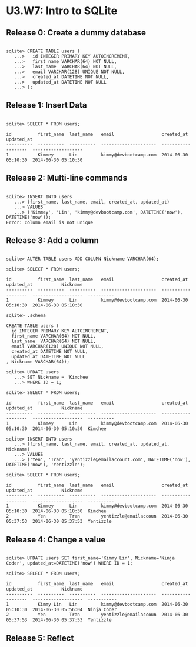 # U3.W7: Intro to SQLite

## Release 0: Create a dummy database
<pre><code>
sqlite> CREATE TABLE users (
   ...>   id INTEGER PRIMARY KEY AUTOINCREMENT,
   ...>   first_name VARCHAR(64) NOT NULL,
   ...>   last_name  VARCHAR(64) NOT NULL,
   ...>   email VARCHAR(128) UNIQUE NOT NULL,
   ...>   created_at DATETIME NOT NULL,
   ...>   updated_at DATETIME NOT NULL
   ...> );
</pre></code>

## Release 1: Insert Data 
<pre><code>
sqlite> SELECT * FROM users;

id          first_name  last_name   email                  created_at           updated_at         
----------  ----------  ----------  ---------------------  -------------------  -------------------
1           Kimmey      Lin         kimmy@devbootcamp.com  2014-06-30 05:10:30  2014-06-30 05:10:30
</pre></code>

## Release 2: Multi-line commands
<pre><code>
sqlite> INSERT INTO users
   ...> (first_name, last_name, email, created_at, updated_at)
   ...> VALUES
   ...> ('Kimmey', 'Lin', 'kimmy@devbootcamp.com', DATETIME('now'), DATETIME('now'));
Error: column email is not unique
</pre></code>

## Release 3: Add a column
<pre><code>
sqlite> ALTER TABLE users ADD COLUMN Nickname VARCHAR(64);

sqlite> SELECT * FROM users;

id          first_name  last_name   email                  created_at           updated_at           Nickname  
----------  ----------  ----------  ---------------------  -------------------  -------------------  ----------
1           Kimmey      Lin         kimmy@devbootcamp.com  2014-06-30 05:10:30  2014-06-30 05:10:30            

sqlite> .schema

CREATE TABLE users (
  id INTEGER PRIMARY KEY AUTOINCREMENT,
  first_name VARCHAR(64) NOT NULL,
  last_name  VARCHAR(64) NOT NULL,
  email VARCHAR(128) UNIQUE NOT NULL,
  created_at DATETIME NOT NULL,
  updated_at DATETIME NOT NULL
, Nickname VARCHAR(64));

sqlite> UPDATE users
   ...> SET Nickname = 'Kimchee'
   ...> WHERE ID = 1;

sqlite> SELECT * FROM users;

id          first_name  last_name   email                  created_at           updated_at           Nickname  
----------  ----------  ----------  ---------------------  -------------------  -------------------  ----------
1           Kimmey      Lin         kimmy@devbootcamp.com  2014-06-30 05:10:30  2014-06-30 05:10:30  Kimchee   

sqlite> INSERT INTO users
   ...> (first_name, last_name, email, created_at, updated_at, Nickname)
   ...> VALUES
   ...> ('Yen', 'Tran', 'yentizzle@emailaccount.com', DATETIME('now'), DATETIME('now'), 'Yentizzle');

sqlite> SELECT * FROM users;

id          first_name  last_name   email                  created_at           updated_at           Nickname  
----------  ----------  ----------  ---------------------  -------------------  -------------------  ----------
1           Kimmey      Lin         kimmy@devbootcamp.com  2014-06-30 05:10:30  2014-06-30 05:10:30  Kimchee   
2           Yen         Tran        yentizzle@emailaccoun  2014-06-30 05:37:53  2014-06-30 05:37:53  Yentizzle 
</pre></code>

## Release 4: Change a value
<pre><code>
sqlite> UPDATE users SET first_name='Kimmy Lin', Nickname='Ninja Coder', updated_at=DATETIME('now') WHERE ID = 1;

sqlite> SELECT * FROM users;

id          first_name  last_name   email                  created_at           updated_at           Nickname   
----------  ----------  ----------  ---------------------  -------------------  -------------------  -----------
1           Kimmy Lin   Lin         kimmy@devbootcamp.com  2014-06-30 05:10:30  2014-06-30 05:56:04  Ninja Coder
2           Yen         Tran        yentizzle@emailaccoun  2014-06-30 05:37:53  2014-06-30 05:37:53  Yentizzle  
</pre></code>

## Release 5: Reflect
<!-- Add your reflection here -->